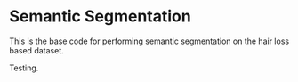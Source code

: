# Semantic Segmentation

This is the base code for performing semantic segmentation on the hair loss based dataset.

Testing.
